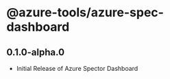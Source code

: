 # @azure-tools/azure-spec-dashboard

## 0.1.0-alpha.0

- Initial Release of Azure Spector Dashboard
